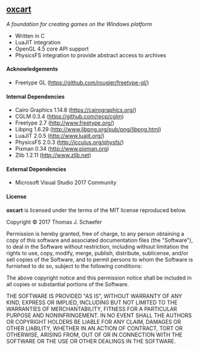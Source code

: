 ## [oxcart](https://github.com/schaetj/oxcart/)

*A foundation for creating games on the Windows platform*

  * Written in C
  * LuaJIT integration
  * OpenGL 4.5 core API support
  * PhysicsFS integration to provide abstract access to archives

#### Acknowledgements

  * Freetype GL (https://github.com/rougier/freetype-gl/)

#### Internal Dependencies

  * Cairo Graphics 1.14.8 (https://cairographics.org/)
  * CGLM 0.3.4 (https://github.com/recp/cglm)
  * Freetype 2.7 (http://www.freetype.org/)
  * Libpng 1.6.29 (http://www.libpng.org/pub/png/libpng.html)
  * LuaJIT 2.0.5 (http://www.luajit.org/)
  * PhysicsFS 2.0.3 (http://icculus.org/physfs/)
  * Pixman 0.34 (http://www.pixman.org)
  * Zlib 1.2.11 (http://www.zlib.net)

#### External Dependencies

  * Microsoft Visual Studio 2017 Community

#### License

**oxcart** is licensed under the terms of the MIT license reproduced below.

Copyright © 2017 Thomas J. Schaefer

Permission is hereby granted, free of charge, to any person obtaining a copy of
this software and associated documentation files (the "Software"), to deal in
the Software without restriction, including without limitation the rights to
use, copy, modify, merge, publish, distribute, sublicense, and/or sell copies of
the Software, and to permit persons to whom the Software is furnished to do so,
subject to the following conditions:

The above copyright notice and this permission notice shall be included in all
copies or substantial portions of the Software.

THE SOFTWARE IS PROVIDED "AS IS", WITHOUT WARRANTY OF ANY KIND, EXPRESS OR
IMPLIED, INCLUDING BUT NOT LIMITED TO THE WARRANTIES OF MERCHANTABILITY, FITNESS
FOR A PARTICULAR PURPOSE AND NONINFRINGEMENT. IN NO EVENT SHALL THE AUTHORS OR
COPYRIGHT HOLDERS BE LIABLE FOR ANY CLAIM, DAMAGES OR OTHER LIABILITY, WHETHER
IN AN ACTION OF CONTRACT, TORT OR OTHERWISE, ARISING FROM, OUT OF OR IN
CONNECTION WITH THE SOFTWARE OR THE USE OR OTHER DEALINGS IN THE SOFTWARE.
